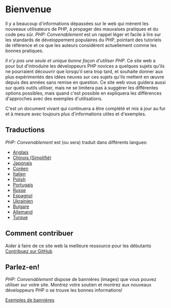 # Bienvenue

Il y a beaucoup d'informations dépassées sur le web qui mènent les nouveaux utilisateurs de PHP, à propager des mauvaises pratiques et du code peu sûr. _PHP: Convenablement_ est un rappel léger et facile à lire sur les standards de développement populaires du PHP, pointant des tutoriels de référence et ce que les auteurs considèrent actuellement comme les bonnes pratiques. 

_Il n'y pas une seule et unique bonne façon d'utiliser PHP_. Ce site web a pour but d'introduire les développeurs PHP novices a quelques sujets qu'ils ne pourraient découvrir que lorsqu'il sera trop tard, et souhaite donner aux plus expérimentés des idées neuves sur ces sujets qu'ils mettent en œuvre depuis des années sans remise en question. Ce site web vous guidera aussi sur quels outils utiliser, mais ne se limitera pas à suggérer les différentes options possibles, mais quand c'est possible en expliquera les différences d'approches avec des exemples d'utilisations. 

C'est un document vivant qui continuera a être complété et mis à jour au fur et à mesure avec toujours plus d'informations utiles et d'exemples.

## Traductions

_PHP: Convenablement_ est (ou sera) traduit dans différents langues:

* [Anglais](http://www.phptherightway.com)
* [Chinois (Simplifié)](http://wulijun.github.com/php-the-right-way)
* [Japonais](http://ja.phptherightway.com)
* [Coréen](http://wafe.github.io/php-the-right-way/)
* [Italien](http://it.phptherightway.com/)
* [Polish](http://pl.phptherightway.com/)
* [Portugais](http://br.phptherightway.com/)
* [Russe](http://getjump.github.io/ru-php-the-right-way)
* [Espagnol](http://lamaneracorrecta.php.org.ve)
* [Ukrainien](http://iflista.github.com/php-the-right-way/)
* [Bulgare](http://bg.phptherightway.com/)
* [Allemand](http://rwetzlmayr.github.io/php-the-right-way/)
* [Turque](http://hkulekci.github.io/php-the-right-way/)

## Comment contribuer

Aider à faire de ce site web la meilleure ressource pour les débutants [Contribuez sur GitHub][1]

## Parlez-en!

_PHP: Convenablement_ dispose de bannières (images) que vous pouvez utiliser sur votre site. Montrez votre soutien et montrez aux nouveaux développeurs PHP o se trouve les bonnes informations!

[Exemples de bannières][2]

[1]: https://github.com/codeguy/php-the-right-way/tree/gh-pages
[2]: /banners.html
